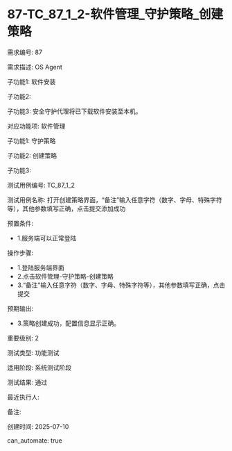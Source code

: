 # 87-TC_87_1_2-软件管理_守护策略_创建策略

需求编号: 87

需求描述: OS Agent

子功能1: 软件安装

子功能2: 

子功能3: 安全守护代理将已下载软件安装至本机。


对应功能项: 软件管理

子功能1: 守护策略

子功能2: 创建策略

子功能3: 


测试用例编号: TC_87_1_2

测试用例名称: 打开创建策略界面，“备注”输入任意字符（数字、字母、特殊字符等），其他参数填写正确，点击提交添加成功

预置条件:
- 1.服务端可以正常登陆

操作步骤:
- 1.登陆服务端界面
- 2.点击软件管理-守护策略-创建策略
- 3.“备注”输入任意字符（数字、字母、特殊字符等），其他参数填写正确，点击提交

预期输出:
- 3.策略创建成功，配置信息显示正确。

重要级别: 2

测试类型: 功能测试

适用阶段: 系统测试阶段

测试结果: 通过

最近执行人: 

备注: 

创建时间: 2025-07-10

can_automate: true
